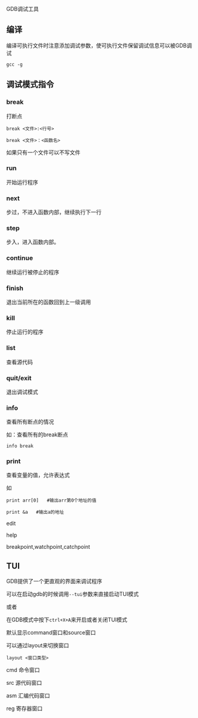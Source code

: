 GDB调试工具

## 编译

编译可执行文件时注意添加调试参数，使可执行文件保留调试信息可以被GDB调试

```
gcc -g
```

## 调试模式指令

### break

打断点

```
break <文件>:<行号>
```

```
break <文件>：<函数名>
```

如果只有一个文件可以不写文件

### run

开始运行程序

### next

步过，不进入函数内部，继续执行下一行

### step

步入，进入函数内部。

### continue

继续运行被停止的程序

### finish

退出当前所在的函数回到上一级调用

### kill

停止运行的程序

### list

查看源代码

### quit/exit

退出调试模式

### info 

查看所有断点的情况

如：查看所有的break断点

```
info break
```

### print

查看变量的值，允许表达式

如

```
print arr[0]   #输出arr第0个地址的值
```

```
print &a   #输出a的地址
```

edit



help

breakpoint,watchpoint,catchpoint

## TUI

GDB提供了一个更直观的界面来调试程序

可以在启动gdb的时候调用`--tui`参数来直接启动TUI模式

或者

在GDB模式中按下`ctrl+X+A`来开启或者关闭TUI模式

默认显示command窗口和source窗口

可以通过layout来切换窗口

```
layout <窗口类型>
```

cmd 命令窗口

src 源代码窗口

asm 汇编代码窗口

reg 寄存器窗口